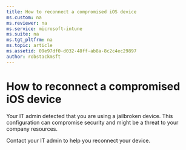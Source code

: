 ```yaml
---
title: How to reconnect a compromised iOS device
ms.custom: na
ms.reviewer: na
ms.service: microsoft-intune
ms.suite: na
ms.tgt_pltfrm: na
ms.topic: article
ms.assetid: 09e97df0-d032-48ff-ab8a-8c2c4ec29897
author: robstackmsft
---
```

# How to reconnect a compromised iOS device
Your IT admin detected that you are using a jailbroken device. This configuration can compromise security and might be a threat to your company resources.

Contact your IT admin to help you reconnect your device.

